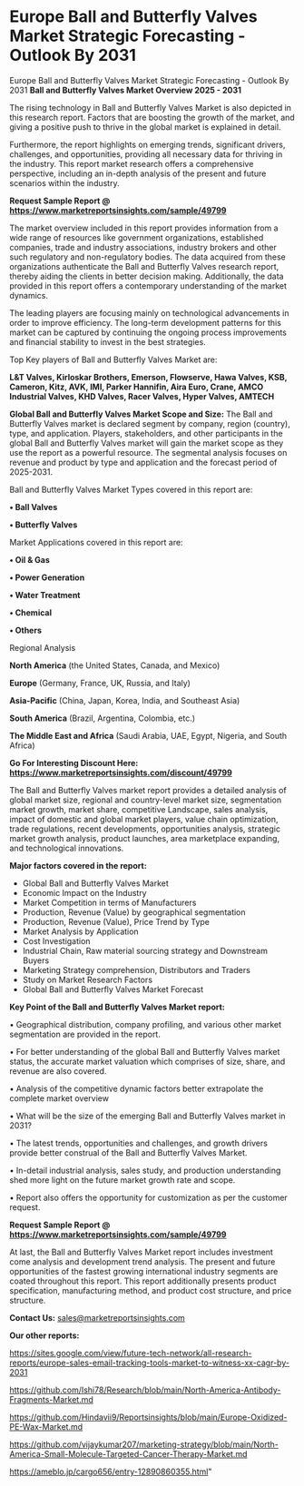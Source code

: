 # Europe Ball and Butterfly Valves Market Strategic Forecasting - Outlook By 2031
Europe Ball and Butterfly Valves Market Strategic Forecasting - Outlook By 2031
<Strong> Ball and Butterfly Valves Market Overview 2025 - 2031</strong>

The rising technology in Ball and Butterfly Valves Market is also depicted in this research report. Factors that are boosting the growth of the market, and giving a positive push to thrive in the global market is explained in detail.

Furthermore, the report highlights on emerging trends, significant drivers, challenges, and opportunities, providing all necessary data for thriving in the industry. This report market research offers a comprehensive perspective, including an in-depth analysis of the present and future scenarios within the industry.

<strong>Request Sample Report @ <a href=https://www.marketreportsinsights.com/sample/49799>https://www.marketreportsinsights.com/sample/49799</a></strong>

The market overview included in this report provides information from a wide range of resources like government organizations, established companies, trade and industry associations, industry brokers and other such regulatory and non-regulatory bodies. The data acquired from these organizations authenticate the Ball and Butterfly Valves research report, thereby aiding the clients in better decision making. Additionally, the data provided in this report offers a contemporary understanding of the market dynamics.

The leading players are focusing mainly on technological advancements in order to improve efficiency. The long-term development patterns for this market can be captured by continuing the ongoing process improvements and financial stability to invest in the best strategies.

Top Key players of Ball and Butterfly Valves Market are:

<strong>L&T Valves, Kirloskar Brothers, Emerson, Flowserve, Hawa Valves, KSB, Cameron, Kitz, AVK, IMI, Parker Hannifin, Aira Euro, Crane, AMCO Industrial Valves, KHD Valves, Racer Valves, Hyper Valves, AMTECH</strong>

<strong><b>Global Ball and Butterfly Valves Market Scope and Size:</b></strong>
The Ball and Butterfly Valves market is declared segment by company, region (country), type, and application. Players, stakeholders, and other participants in the global Ball and Butterfly Valves market will gain the market scope as they use the report as a powerful resource. The segmental analysis focuses on revenue and product by type and application and the forecast period of 2025-2031.

Ball and Butterfly Valves Market Types covered in this report are:

<strong>•  Ball Valves

•  Butterfly Valves</strong>

Market Applications covered in this report are:

<strong>•  Oil & Gas

•  Power Generation

•  Water Treatment

•  Chemical

•  Others</strong> 

Regional Analysis

<strong>North America</strong> (the United States, Canada, and Mexico)

<strong>Europe</strong> (Germany, France, UK, Russia, and Italy)

<strong>Asia-Pacific</strong> (China, Japan, Korea, India, and Southeast Asia)

<strong>South America</strong> (Brazil, Argentina, Colombia, etc.)

<strong>The Middle East and Africa</strong> (Saudi Arabia, UAE, Egypt, Nigeria, and South Africa)

<strong>Go For Interesting Discount Here: <a href=https://www.marketreportsinsights.com/discount/49799>https://www.marketreportsinsights.com/discount/49799</a></strong>

The Ball and Butterfly Valves market report provides a detailed analysis of global market size, regional and country-level market size, segmentation market growth, market share, competitive Landscape, sales analysis, impact of domestic and global market players, value chain optimization, trade regulations, recent developments, opportunities analysis, strategic market growth analysis, product launches, area marketplace expanding, and technological innovations.

<strong><b>Major factors covered in the report:</b></strong>
<ul>
  <li>Global Ball and Butterfly Valves Market </li>
  <li>Economic Impact on the Industry</li>
  <li>Market Competition in terms of Manufacturers</li>
  <li>Production, Revenue (Value) by geographical segmentation</li>
  <li>Production, Revenue (Value), Price Trend by Type</li>
  <li>Market Analysis by Application</li>
  <li>Cost Investigation</li>
  <li>Industrial Chain, Raw material sourcing strategy and Downstream Buyers</li>
  <li>Marketing Strategy comprehension, Distributors and Traders</li>
  <li>Study on Market Research Factors</li>
  <li>Global Ball and Butterfly Valves Market Forecast</li>
</ul>

<strong><b>Key Point of the Ball and Butterfly Valves Market report:</b></strong>

• Geographical distribution, company profiling, and various other market segmentation are provided in the report.

• For better understanding of the global Ball and Butterfly Valves market status, the accurate market valuation which comprises of size, share, and revenue are also covered.

• Analysis of the competitive dynamic factors better extrapolate the complete market overview

• What will be the size of the emerging Ball and Butterfly Valves market in 2031?

• The latest trends, opportunities and challenges, and growth drivers provide better construal of the Ball and Butterfly Valves Market.

• In-detail industrial analysis, sales study, and production understanding shed more light on the future market growth rate and scope.

• Report also offers the opportunity for customization as per the customer request.

<strong>Request Sample Report @ <a href=https://www.marketreportsinsights.com/sample/49799>https://www.marketreportsinsights.com/sample/49799</a></strong>

At last, the Ball and Butterfly Valves Market report includes investment come analysis and development trend analysis. The present and future opportunities of the fastest growing international industry segments are coated throughout this report. This report additionally presents product specification, manufacturing method, and product cost structure, and price structure.

<strong>Contact Us:</strong>
sales@marketreportsinsights.com

<strong>Our other reports:</strong>

<a href=https://sites.google.com/view/future-tech-network/all-research-reports/europe-sales-email-tracking-tools-market-to-witness-xx-cagr-by-2031>https://sites.google.com/view/future-tech-network/all-research-reports/europe-sales-email-tracking-tools-market-to-witness-xx-cagr-by-2031</a>

<a href=https://github.com/Ishi78/Research/blob/main/North-America-Antibody-Fragments-Market.md>https://github.com/Ishi78/Research/blob/main/North-America-Antibody-Fragments-Market.md</a>

<a href=https://github.com/Hindavii9/Reportsinsights/blob/main/Europe-Oxidized-PE-Wax-Market.md>https://github.com/Hindavii9/Reportsinsights/blob/main/Europe-Oxidized-PE-Wax-Market.md</a>

<a href=https://github.com/vijaykumar207/marketing-strategy/blob/main/North-America-Small-Molecule-Targeted-Cancer-Therapy-Market.md>https://github.com/vijaykumar207/marketing-strategy/blob/main/North-America-Small-Molecule-Targeted-Cancer-Therapy-Market.md</a>

<a href=https://ameblo.jp/cargo656/entry-12890860355.html>https://ameblo.jp/cargo656/entry-12890860355.html</a>"
